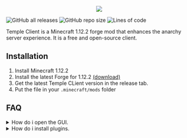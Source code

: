 <p align="center">
  <img src="https://github.com/PhilipPanda/Temple-Client/blob/main/github/images/logo.png">
</p>

![GitHub all releases](https://img.shields.io/github/downloads/PhilipPanda/Temple-Client/total?color=seagreen)
![GitHub repo size](https://img.shields.io/github/repo-size/PhilipPanda/Temple-Client)
![Lines of code](https://img.shields.io/tokei/lines/github/PhilipPanda/Temple-Client?color=lightcoral&label=lines%20of%20code)

Temple Client is a Minecraft 1.12.2 forge mod that enhances the anarchy server experience. 
It is a free and open-source client.

## Installation
1. Install Minecraft 1.12.2
2. Install the latest Forge for 1.12.2 [(download)](https://files.minecraftforge.net/net/minecraftforge/forge/index_1.12.2.html)
3. Get the latest Temple CLient version in the release tab.
4. Put the file in your `.minecraft/mods` folder

## FAQ

<details>
  <summary>How do i open the GUI.</summary>

> Press `r-shift`.

</details>

<details>
  <summary>How do i install plugins.</summary>

> Find the plugins you like and put them in the same mods folder oyu put the client in.

> CAUTION: Third party plugins can contain dangerous code! Only use plugins from trusted sources!

</details>


